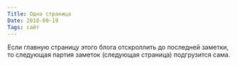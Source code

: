 ```yaml
---
Title: Одна страница
Date: 2010-09-19
Tags: сайт
---
```


Если главную страницу этого блога отскроллить до последней заметки, то следующая партия заметок (следующая страница) подгрузится сама.